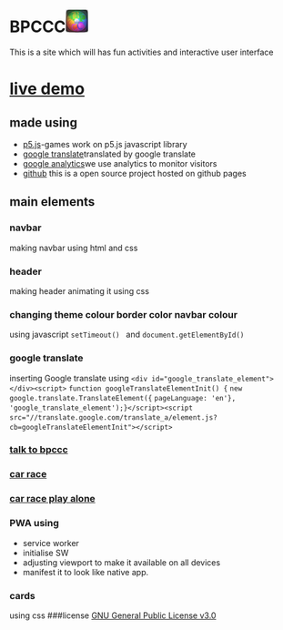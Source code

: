 # BPCCC<img src="bpccc.png" height="40vh"></img> 
This is a site which will has fun activities and interactive user interface 
# [live demo](https://anubhavsingh0708.github.io/BPCCC)
## made using 
* [p5.js](https://p5js.org/)-games work on p5.js javascript library
* [google translate](https://translate.google.com/)translated by google translate
* [google analytics](https://www.google.com/url?sa=t&source=web&rct=j&url=https://analytics.google.com/analytics/web/&ved=2ahUKEwiL_Or24PLuAhVazDgGHZjyBC4QFjAAegQICBAC&usg=AOvVaw095EntAfOjiijSk290zWyQ)we use analytics to monitor visitors
* [github](https://github.com/) this is a open source project hosted on github pages

 ## main elements 
 ### navbar 
 making navbar using html and css 
 ### header 
 making header animating it using css
 ### changing theme colour border color navbar colour
 using javascript ```setTimeout() ``` and ```document.getElementById()```
### google translate 
inserting Google translate using 
```<div id="google_translate_element"></div><script>```
```function googleTranslateElementInit() {```
```new google.translate.TranslateElement({```
```pageLanguage: 'en'}, 'google_translate_element');}</script><script src="//translate.google.com/translate_a/element.js?cb=googleTranslateElementInit"></script>```
### [talk to bpccc](https://editor.p5js.org/anubhav0708/sketches/W0zc96NVw)
### [car race](https://editor.p5js.org/anubhav0708/sketches/Y1DTQrA0i)
### [car race play alone](https://editor.p5js.org/anubhav0708/sketches/aO72H3Y-5)
### PWA using

 * service worker 
 * initialise SW 
 * adjusting viewport to make it available on all devices
 * manifest it to look like native app. 
 ### cards 
 using css 
###license 
[GNU General Public License v3.0](https://github.com/AnubhavSingh0708/BPCCC/blob/main/LICENSE)
